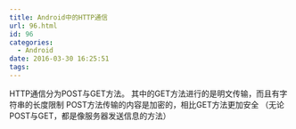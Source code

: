 ```yaml
---
title: Android中的HTTP通信
url: 96.html
id: 96
categories:
  - Android
date: 2016-03-30 16:25:51
tags:
---
```


HTTP通信分为POST与GET方法。 其中的GET方法进行的是明文传输，而且有字符串的长度限制 POST方法传输的内容是加密的，相比GET方法更加安全 （无论POST与GET，都是像服务器发送信息的方法）